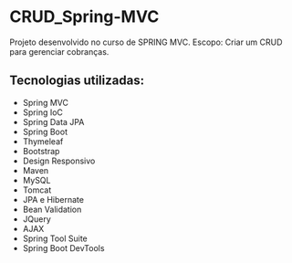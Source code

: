 # CRUD_Spring-MVC
Projeto desenvolvido no curso de SPRING MVC.
Escopo: Criar um CRUD para gerenciar cobranças.

## Tecnologias utilizadas:
- Spring MVC
- Spring IoC
- Spring Data JPA
- Spring Boot
- Thymeleaf
- Bootstrap
- Design Responsivo
- Maven
- MySQL
- Tomcat
- JPA e Hibernate
- Bean Validation
- JQuery
- AJAX
- Spring Tool Suite
- Spring Boot DevTools
